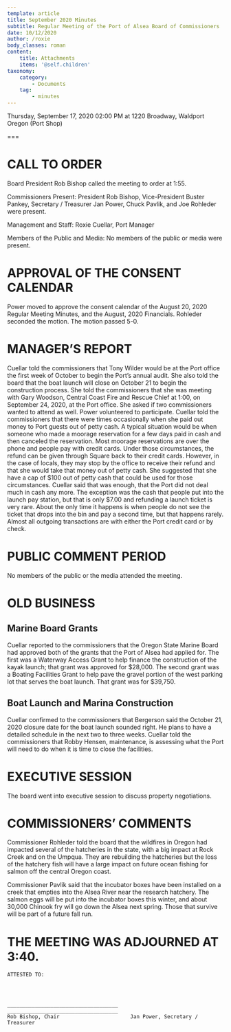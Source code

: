 ```yaml
---
template: article
title: September 2020 Minutes
subtitle: Regular Meeting of the Port of Alsea Board of Commissioners
date: 10/12/2020
author: /roxie
body_classes: roman
content:
    title: Attachments
    items: '@self.children'
taxonomy:
    category: 
        - Documents
    tag: 
        - minutes
---
```


Thursday, September 17, 2020 02:00 PM at 1220 Broadway, Waldport Oregon (Port Shop)

===

# CALL TO ORDER

Board President Rob Bishop called the meeting to order at 1:55.

Commissioners Present:  President Rob Bishop, Vice-President Buster Pankey, Secretary / Treasurer Jan Power, Chuck Pavlik, and Joe Rohleder were present.

Management and Staff:  Roxie Cuellar, Port Manager

Members of the Public and Media:	  No members of the public or media were present.

# APPROVAL OF THE CONSENT CALENDAR

Power moved to approve the consent calendar of the August 20, 2020 Regular Meeting Minutes, and the August, 2020 Financials.  Rohleder seconded the motion.  The motion passed 5-0.
  
# MANAGER’S REPORT

Cuellar told the commissioners that Tony Wilder would be at the Port office the first week of October to begin the Port’s annual audit.  She also told the board that the boat launch will close on October 21 to begin the construction process.  She told the commissioners that she was meeting with Gary Woodson, Central Coast Fire and Rescue Chief at 1:00, on September 24, 2020, at the Port office.  She asked if two commissioners wanted to attend as well.  Power volunteered to participate.  Cuellar told the commissioners that there were times occasionally when she paid out money to Port guests out of petty cash.  A typical situation would be when someone who made a moorage reservation for a few days paid in cash and then canceled the reservation.  Most moorage reservations are over the phone and people pay with credit cards.  Under those circumstances, the refund can be given through Square back to their credit cards.  However, in the case of locals, they may stop by the office to receive their refund and that she would take that money out of petty cash.  She suggested that she have a cap of $100 out of petty cash that could be used for those circumstances.  Cuellar said that was enough, that the Port did not deal much in cash any more. The exception was the cash that people put into the launch pay station, but that is only $7.00 and refunding a launch ticket is very rare.  About the only time it happens is when people do not see the ticket that drops into the bin and pay a second time, but that happens rarely.  Almost all outgoing transactions are with either the Port credit card or by check.

# PUBLIC COMMENT PERIOD

No members of the public or the media attended the meeting.
  
# OLD BUSINESS

## Marine Board Grants

Cuellar reported to the commissioners that the Oregon State Marine Board had approved both of the grants that the Port of Alsea had applied for.  The first was a Waterway Access Grant to help finance the construction of the kayak launch; that grant was approved for $28,000.  The second grant was a Boating Facilities Grant to help pave the gravel portion of the west parking lot that serves the boat launch.  That grant was for $39,750.

## Boat Launch and Marina Construction

Cuellar confirmed to the commissioners that Bergerson said the October 21, 2020 closure date for the boat launch sounded right. He plans to have a detailed schedule in the next two to three weeks.  Cuellar told the commissioners that Robby Hensen, maintenance, is assessing what the Port will need to do when it is time to close the facilities.

	
# EXECUTIVE SESSION

The board went into executive session to discuss property negotiations.


# COMMISSIONERS’ COMMENTS

Commissioner Rohleder told the board that the wildfires in Oregon had impacted several of the hatcheries in the state, with a big impact at Rock Creek and on the Umpqua.  They are rebuilding the hatcheries but the loss of the hatchery fish will have a large impact on future ocean fishing for salmon off the central Oregon coast.

Commissioner Pavlik said that the incubator boxes have been installed on a creek that empties into the Alsea River near the research hatchery.  The salmon eggs will be put into the incubator boxes this winter, and about 30,000 Chinook fry will go down the Alsea next spring.  Those that survive will be part of a future fall run.

# THE MEETING WAS ADJOURNED AT 3:40.


    ATTESTED TO:




    ____________________________________	____________________________________
    Rob Bishop, Chair   					Jan Power, Secretary / Treasurer

